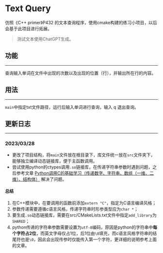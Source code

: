 # Text Query

仿照《C++ primer》P432 的文本查询程序，使用cmake构建的练习小项目，以后会基于此项目进行拓展。

> 测试文本使用ChatGPT生成。

## 功能

---

查询输入单词在文件中出现的次数以及出现的位置（行），并输出所在行的内容。

## 用法

---

`main`中指定txt文件路径，运行后输入单词进行查询，输入 q 退出查询。

## 更新日志

---

### 2023/03/28

- 更改了项目结构，将`main`文件放在根目录下，库文件统一放在`src`文件夹下，能够独立编译动态链接库，便于主函数调用。
- 尝试使用python的ctypes调用`.so`链接库，在传递字符串参数时遇到问题，之后参考文章
  [Python调用C的基础学习（传递数字、字符串、数组（一维、二维）、结构体）](https://blog.csdn.net/qq_31342997/article/details/88374804)
  解决了问题。

#### 总结

  1. 在C++模块中，在要调用的函数前添加`extern "C"`，指定为C语言编译风格；
  2. 参数传递需要遵循c语言风格，传递字符串时形参类型应为`char *`；
  3. 要生成`.so`动态链接库，需要在src/CMakeLists.txt文件中指定`add_library`为`SHARED`；
  4. python传递的字符串参数需要设置为`utf-8`编码，原因是python的字符串中**每个字符占2位**，而英文字母仅占1位，后1位由`\0`填充，而c语言风格字符串的结尾符也是`\0`，因此会出现传参时仅能传入第一个字符，更详细的说明参考上面的文章。
